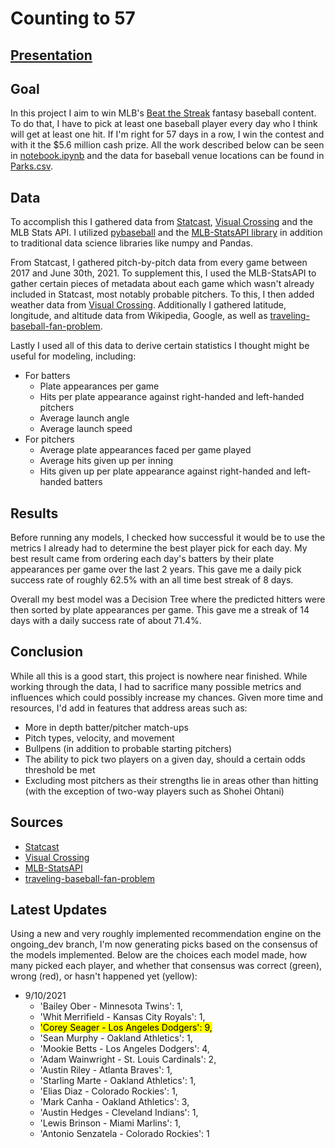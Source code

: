 # Counting to 57

## [Presentation](https://github.com/stonehengee/phase-3-project/blob/main/README.md])

## Goal

In this project I aim to win MLB's [Beat the Streak](https://www.mlb.com/apps/beat-the-streak) fantasy baseball content. To do that, I have to pick at least one baseball player every day who I think will get at least one hit. If I'm right for 57 days in a row, I win the contest and with it the $5.6 million cash prize. All the work described below can be seen in [notebook.ipynb](https://github.com/stonehengee/phase-3-project/blob/main/notebook.ipynb) and the data for baseball venue locations can be found in [Parks.csv](https://github.com/stonehengee/phase-3-project/blob/main/Parks.csv).

## Data

To accomplish this I gathered data from [Statcast](https://baseballsavant.mlb.com/statcast_search), [Visual Crossing](https://www.visualcrossing.com/) and the MLB Stats API. I utilized [pybaseball](https://github.com/jldbc/pybaseball) and the [MLB-StatsAPI library](https://github.com/toddrob99/MLB-StatsAPI) in addition to traditional data science libraries like numpy and Pandas.

From Statcast, I gathered pitch-by-pitch data from every game between 2017 and June 30th, 2021. To supplement this, I used the MLB-StatsAPI to gather certain pieces of metadata about each game which wasn't already included in Statcast, most notably probable pitchers. To this, I then added weather data from [Visual Crossing](https://www.visualcrossing.com/). Additionally I gathered latitude, longitude, and altitude data from Wikipedia, Google, as well as [traveling-baseball-fan-problem](https://github.com/sertalpbilal/traveling-baseball-fan-problem/blob/master/data/coords.csv).

Lastly I used all of this data to derive certain statistics I thought might be useful for modeling, including:

- For batters
	- Plate appearances per game
	- Hits per plate appearance against right-handed and left-handed pitchers
	- Average launch angle
	- Average launch speed
- For pitchers
	 - Average plate appearances faced per game played
	 - Average hits given up per inning
	 - Hits given up per plate appearance against right-handed and left-handed batters

## Results

Before running any models, I checked how successful it would be to use the metrics I already had to determine the best player pick for each day. My best result came from ordering each day's batters by their plate appearances per game over the last 2 years. This gave me a daily pick success rate of roughly 62.5% with an all time best streak of 8 days.

Overall my best model was a Decision Tree where the predicted hitters were then sorted by plate appearances per game. This gave me a streak of 14 days with a daily success rate of about 71.4%.

## Conclusion

While all this is a good start, this project is nowhere near finished. While working through the data, I had to sacrifice many possible metrics and influences which could possibly increase my chances. Given more time and resources, I'd add in features that address areas such as:

- More in depth batter/pitcher match-ups
- Pitch types, velocity, and movement
- Bullpens (in addition to probable starting pitchers)
- The ability to pick two players on a given day, should a certain odds threshold be met
- Excluding most pitchers as their strengths lie in areas other than hitting (with the exception of two-way players such as Shohei Ohtani)

## Sources

- [Statcast](https://baseballsavant.mlb.com/statcast_search)
- [Visual Crossing](https://www.visualcrossing.com/)
- [MLB-StatsAPI](https://statsapi.mlb.com/api)
- [traveling-baseball-fan-problem](https://github.com/sertalpbilal/traveling-baseball-fan-problem/blob/master/data/coords.csv)


## Latest Updates

Using a new and very roughly implemented recommendation engine on the ongoing_dev branch, I'm now generating picks based on the consensus of the models implemented. Below are the choices each model made, how many picked each player, and whether that consensus was correct (green), wrong (red), or hasn't happened yet (yellow):

- 9/10/2021 
  - 'Bailey Ober - Minnesota Twins': 1,
  - 'Whit Merrifield - Kansas City Royals': 1,
  - <mark>'Corey Seager - Los Angeles Dodgers': 9,</mark>
  - 'Sean Murphy - Oakland Athletics': 1,
  - 'Mookie Betts - Los Angeles Dodgers': 4,
  - 'Adam Wainwright - St. Louis Cardinals': 2,
  - 'Austin Riley - Atlanta Braves': 1,
  - 'Starling Marte - Oakland Athletics': 1,
  - 'Elias Diaz - Colorado Rockies': 1,
  - 'Mark Canha - Oakland Athletics': 3,
  - 'Austin Hedges - Cleveland Indians': 1,
  - 'Lewis Brinson - Miami Marlins': 1,
  - 'Antonio Senzatela - Colorado Rockies': 1